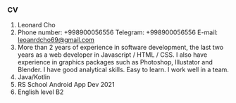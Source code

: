 ### CV 

1. Leonard Cho
2. Phone number: +998900056556
   Telegram: +998900056556
   E-mail: leoanrdcho69@gmail.com
3. More than 2 years of experience in software development, the last two years as a web developer in Javascript / HTML / CSS. I also have experience in graphics packages such as Photoshop, Illustator and Blender.
I have good analytical skills. Easy to learn. I work well in a team.
4. Java/Kotlin
5. RS School Android App Dev 2021
8. English level B2
